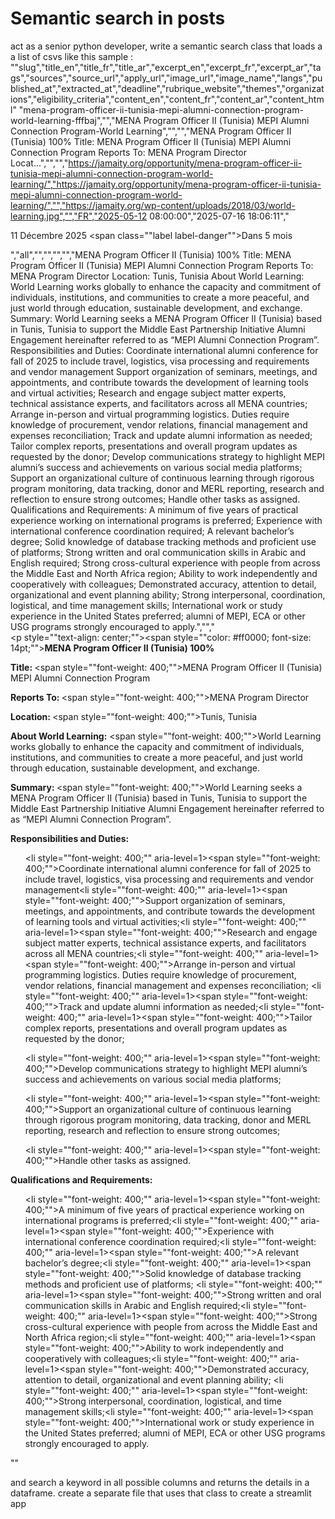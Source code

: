 # Semantic search in posts

act as a senior python developer, write a semantic search class that loads a a list of csvs like this sample : ""slug","title_en","title_fr","title_ar","excerpt_en","excerpt_fr","excerpt_ar","tags","sources","source_url","apply_url","image_url","image_name","langs","published_at","extracted_at","deadline","rubrique_website","themes","organizations","eligibility_criteria","content_en","content_fr","content_ar","content_html"
"mena-program-officer-ii-tunisia-mepi-alumni-connection-program-world-learning-fffbaj","","MENA Program Officer II (Tunisia) MEPI Alumni Connection Program-World Learning","","","MENA Program Officer II (Tunisia) 100%
Title: MENA Program Officer II (Tunisia) MEPI Alumni Connection Program
Reports To: MENA Program Director
Locat...","","","https://jamaity.org/opportunity/mena-program-officer-ii-tunisia-mepi-alumni-connection-program-world-learning/","https://jamaity.org/opportunity/mena-program-officer-ii-tunisia-mepi-alumni-connection-program-world-learning/","","https://jamaity.org/wp-content/uploads/2018/03/world-learning.jpg","","FR","2025-05-12 08:00:00","2025-07-16 18:06:11","<p>11 Décembre 2025 
        					        						<span class=""label label-danger"">Dans 5 mois</span>
        					        				</p>","all","","","","","MENA Program Officer II (Tunisia) 100%
Title: MENA Program Officer II (Tunisia) MEPI Alumni Connection Program
Reports To: MENA Program Director
Location: Tunis, Tunisia
About World Learning: World Learning works globally to enhance the capacity and commitment of individuals, institutions, and communities to create a more peaceful, and just world through education, sustainable development, and exchange.
Summary: World Learning seeks a MENA Program Officer II (Tunisia) based in Tunis, Tunisia to support the Middle East Partnership Initiative Alumni Engagement hereinafter referred to as “MEPI Alumni Connection Program”.
Responsibilities and Duties:
Coordinate international alumni conference for fall of 2025 to include travel, logistics, visa processing and requirements and vendor management
Support organization of seminars, meetings, and appointments, and contribute towards the development of learning tools and virtual activities;
Research and engage subject matter experts, technical assistance experts, and facilitators across all MENA countries;
Arrange in-person and virtual programming logistics. Duties require knowledge of procurement, vendor relations, financial management and expenses reconciliation;
Track and update alumni information as needed;
Tailor complex reports, presentations and overall program updates as requested by the donor;
Develop communications strategy to highlight MEPI alumni’s success and achievements on various social media platforms;
Support an organizational culture of continuous learning through rigorous program monitoring, data tracking, donor and MERL reporting, research and reflection to ensure strong outcomes;
Handle other tasks as assigned.
Qualifications and Requirements:
A minimum of five years of practical experience working on international programs is preferred;
Experience with international conference coordination required;
A relevant bachelor’s degree;
Solid knowledge of database tracking methods and proficient use of platforms;
Strong written and oral communication skills in Arabic and English required;
Strong cross-cultural experience with people from across the Middle East and North Africa region;
Ability to work independently and cooperatively with colleagues;
Demonstrated accuracy, attention to detail, organizational and event planning ability;
Strong interpersonal, coordination, logistical, and time management skills;
International work or study experience in the United States preferred; alumni of MEPI, ECA or other USG programs strongly encouraged to apply.","","<div class=text-preview><p style=""text-align: center;""><span style=""color: #ff0000; font-size: 14pt;""><b>MENA Program Officer II (Tunisia) 100%</b></span></p><p><b>Title: </b><span style=""font-weight: 400;"">MENA Program Officer II (Tunisia) MEPI Alumni Connection Program</span></p><p><b>Reports To: </b><span style=""font-weight: 400;"">MENA Program Director</span></p><p><b>Location: </b><span style=""font-weight: 400;"">Tunis, Tunisia </span></p><p><b>About World Learning:</b> <span style=""font-weight: 400;"">World Learning works globally to enhance the capacity and commitment of individuals, institutions, and communities to create a more peaceful, and just world through education, sustainable development, and exchange.</span></p><p><b>Summary: </b><span style=""font-weight: 400;"">World Learning seeks a MENA Program Officer II (Tunisia) based in Tunis, Tunisia to support the Middle East Partnership Initiative Alumni Engagement hereinafter referred to as “MEPI Alumni Connection Program”. </span></p><p><b>Responsibilities and Duties:</b></p><ul><li style=""font-weight: 400;"" aria-level=1><span style=""font-weight: 400;"">Coordinate international alumni conference for fall of 2025 to include travel, logistics, visa processing and requirements and vendor management</span></li><li style=""font-weight: 400;"" aria-level=1><span style=""font-weight: 400;"">Support organization of seminars, meetings, and appointments, and contribute towards the development of learning tools and virtual activities;</span></li><li style=""font-weight: 400;"" aria-level=1><span style=""font-weight: 400;"">Research and engage subject matter experts, technical assistance experts, and facilitators across all MENA countries;</span></li><li style=""font-weight: 400;"" aria-level=1><span style=""font-weight: 400;"">Arrange in-person and virtual programming logistics. Duties require knowledge of procurement, vendor relations, financial management and expenses reconciliation; </span></li><li style=""font-weight: 400;"" aria-level=1><span style=""font-weight: 400;"">Track and update alumni information as needed;</span></li><li style=""font-weight: 400;"" aria-level=1><span style=""font-weight: 400;"">Tailor complex reports, presentations and overall program updates as requested by the donor; </span></li></ul><ul><li style=""font-weight: 400;"" aria-level=1><span style=""font-weight: 400;"">Develop communications strategy to highlight MEPI alumni’s success and achievements on various social media platforms; </span></li></ul><ul><li style=""font-weight: 400;"" aria-level=1><span style=""font-weight: 400;"">Support an organizational culture of continuous learning through rigorous program monitoring, data tracking, donor and MERL reporting, research and reflection to ensure strong outcomes;</span></li></ul><ul><li style=""font-weight: 400;"" aria-level=1><span style=""font-weight: 400;"">Handle other tasks as assigned.</span></li></ul><p><b>Qualifications and Requirements:</b></p><ul><li style=""font-weight: 400;"" aria-level=1><span style=""font-weight: 400;"">A minimum of five years of practical experience working on international programs is preferred;</span></li><li style=""font-weight: 400;"" aria-level=1><span style=""font-weight: 400;"">Experience with international conference coordination required;</span></li><li style=""font-weight: 400;"" aria-level=1><span style=""font-weight: 400;"">A relevant bachelor’s degree;</span></li><li style=""font-weight: 400;"" aria-level=1><span style=""font-weight: 400;"">Solid knowledge of database tracking methods and proficient use of platforms; </span></li><li style=""font-weight: 400;"" aria-level=1><span style=""font-weight: 400;"">Strong written and oral communication skills in Arabic and English required;</span></li><li style=""font-weight: 400;"" aria-level=1><span style=""font-weight: 400;"">Strong cross-cultural experience with people from across the Middle East and North Africa region;</span></li><li style=""font-weight: 400;"" aria-level=1><span style=""font-weight: 400;"">Ability to work independently and cooperatively with colleagues;</span></li><li style=""font-weight: 400;"" aria-level=1><span style=""font-weight: 400;"">Demonstrated accuracy, attention to detail, organizational and event planning ability; </span></li><li style=""font-weight: 400;"" aria-level=1><span style=""font-weight: 400;"">Strong interpersonal, coordination, logistical, and time management skills;</span></li><li style=""font-weight: 400;"" aria-level=1><span style=""font-weight: 400;"">International work or study experience in the United States preferred; alumni of MEPI, ECA or other USG programs strongly encouraged to apply.</span></li></ul><p> </p></div>""

and search a keyword in all possible columns and returns the details in a dataframe. create a separate file that uses that class to create a streamlit app